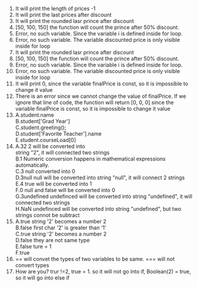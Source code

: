 1. It will print the length of prices -1
2. It will print the last prices after discount 
3. It will print the rounded lasr prince after discount
4. [50, 100, 150] the function will count the prince after 50% discount.
5. Error, no such variable. Since the variable i is defined inside for loop. 
6. Error, no such variable. The variable discounted price is only visible inside for loop
7. It will print the rounded lasr prince after discount
8. [50, 100, 150] the function will count the prince after 50% discount.
9. Error, no such variable. Since the variable i is defined inside for loop.
10. Error, no such variable. The variable discounted price is only visible inside for loop
11. It will print 0, since the variable finalPrice is const, so it is impossible to change it value
12. There is an error since we cannot change the value of finalPrice. If we ignore that line of code, the function will return [0, 0, 0] since the variable finalPrice is const, so it is impossible to change it value
13. A.student.name <br>
    B.student['Grad Year'] <br>
    C.student.greeting();<br>
    D.student['Favorite Teacher'].name<br>
    E.student.courseLoad[0]
14. A.32 2 will be converted into<br> string "2", it will connected two strings <br>
    B.1 Numeric conversion happens in mathematical expressions automatically.<br>
    C.3 null converted into 0<br>
    D.3null null will be converted into string "null", it will connect 2 strings <br>
    E.4 true will be converted into 1<br>
    F.0 null and false will be converted into 0<br>
    G.3undefined undefinced will be converted into string "undefined", it will connected two strings <br>
    H.NaN undefinced will be converted into string "undefined", but two strings connot be subtract
15. A.true string '2' becomes a number 2<br>
    B.false first char '2' is greater than '1'<br>
    C.true string '2' becomes a number 2<br>
    D.false they are not same type<br>
    E.false ture = 1<br>
    F.true 
16. == will convet the types of two variables to be same. === will not convert types
17. How are you? trur !=2, true = 1. so it will not go into if, Boolean(2) =  true, so it will go into else if
